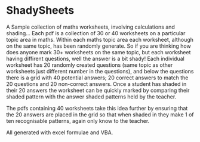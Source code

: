 # ShadySheets
A Sample collection of maths worksheets, involving calculations and shading...
Each pdf is a collection of 30 or 40 worksheets on a particular topic area in maths.  Within each maths topic area each worksheet, although on the same topic, has been randomly generate.  So if you are thinking how does anyone mark 30+ worksheets on the same topic, but each worksheet having diffirent questions, well the answer is a bit shady!  Each individual worksheet has 20 randomly created questions (same topic as other worksheets just different number in the questions), and below the questions there is a grid with 40 potential answers; 20 correct answers to match the 20 questions and 20 non-correct answers.  Once a student has shaded in their 20 answers the worksheet can be quickly marked by comparing their shaded pattern with the answer shaded patterns held by the teacher.  

The pdfs containing 40 worksheets take this idea further by ensuring that the 20 answers are placed in the grid so that when shaded in they make 1 of ten recognisable patterns, again only know to the teacher.

All generated with excel formulae and VBA.

